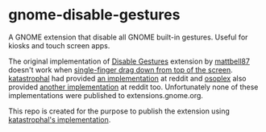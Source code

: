 # gnome-disable-gestures
A GNOME extension that disable all GNOME built-in gestures. Useful for kiosks and touch screen apps.

The original implementation of [Disable Gestures][1] extension by [mattbell87] doesn't
work when [single-finger drag down from top of the screen][2]. [katastrophal] had provided
[an implementation][3] at reddit and [osoplex] also provided [another implementation][4]
at reddit too. Unfortunately none of these implementations were published to extensions.gnome.org.

This repo is created for the purpose to publish the extension using [katastrophal's implementation][3].


[1]: https://extensions.gnome.org/extension/1140/disable-gestures/
[2]: https://superuser.com/questions/1542018/how-to-disable-close-fullscreen-touchscreen-gesture-on-gnome-fedora
[3]: https://www.reddit.com/r/gnome/comments/ci6tf4/turn_off_touch_gesture_input_in_gnome_328ubuntu/ev2i0v1?utm_source=share&utm_medium=web2x&context=3
[4]: https://www.reddit.com/r/gnome/comments/ci6tf4/turn_off_touch_gesture_input_in_gnome_328ubuntu/ev5bfks?utm_source=share&utm_medium=web2x&context=3
[katastrophal]: https://www.reddit.com/user/katastrophal/
[mattbell87]: https://extensions.gnome.org/accounts/profile/mattbell87
[osoplex]: https://www.reddit.com/user/osoplex/
